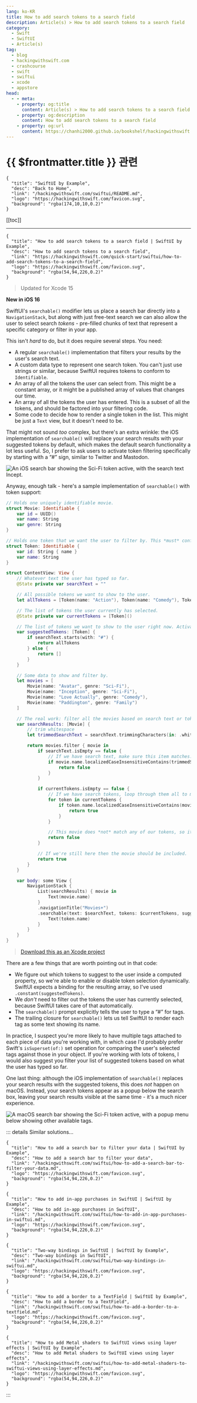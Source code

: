 ```yaml
---
lang: ko-KR
title: How to add search tokens to a search field
description: Article(s) > How to add search tokens to a search field
category:
  - Swift
  - SwiftUI
  - Article(s)
tag: 
  - blog
  - hackingwithswift.com
  - crashcourse
  - swift
  - swiftui
  - xcode
  - appstore
head:
  - - meta:
    - property: og:title
      content: Article(s) > How to add search tokens to a search field
    - property: og:description
      content: How to add search tokens to a search field
    - property: og:url
      content: https://chanhi2000.github.io/bookshelf/hackingwithswift.com/swiftui/how-to-add-search-tokens-to-a-search-field.html
---
```


# {{ $frontmatter.title }} 관련

```component VPCard
{
  "title": "SwiftUI by Example",
  "desc": "Back to Home",
  "link": "/hackingwithswift.com/swiftui/README.md",
  "logo": "https://hackingwithswift.com/favicon.svg",
  "background": "rgba(174,10,10,0.2)"
}
```

[[toc]]

---

```component VPCard
{
  "title": "How to add search tokens to a search field | SwiftUI by Example",
  "desc": "How to add search tokens to a search field",
  "link": "https://hackingwithswift.com/quick-start/swiftui/how-to-add-search-tokens-to-a-search-field",
  "logo": "https://hackingwithswift.com/favicon.svg",
  "background": "rgba(54,94,226,0.2)"
}
```

> Updated for Xcode 15

**New in iOS 16**

SwiftUI's `searchable()` modifier lets us place a search bar directly into a `NavigationStack`, but along with just free-text search we can also allow the user to select search *tokens* - pre-filled chunks of text that represent a specific category or filter in your app.

This isn't *hard* to do, but it does require several steps. You need:

- A regular `searchable()` implementation that filters your results by the user's search text.
- A custom data type to represent one search token. You can't just use strings or similar, because SwiftUI requires tokens to conform to `Identifiable`.
- An array of all the tokens the user can select from. This might be a constant array, or it might be a published array of values that changes our time.
- An array of all the tokens the user has entered. This is a subset of all the tokens, and should be factored into your filtering code.
- Some code to decide how to render a single token in the list. This might be just a `Text` view, but it doesn't need to be.

That might not sound *too* complex, but there's an extra wrinkle: the iOS implementation of `searchable()` will replace your search results with your suggested tokens by default, which makes the default search functionality a lot less useful. So, I prefer to ask users to activate token filtering specifically by starting with a “#” sign, similar to Twitter and Mastodon.

![An iOS search bar showing the Sci-Fi token active, with the search text Incept.](https://hackingwithswift.com/img/books/quick-start/swiftui/how-to-add-search-tokens-to-a-search-field-1.png)

Anyway, enough talk - here's a sample implementation of `searchable()` with token support:

```swift
// Holds one uniquely identifiable movie.
struct Movie: Identifiable {
    var id = UUID()
    var name: String
    var genre: String
}

// Holds one token that we want the user to filter by. This *must* conform to Identifiable.
struct Token: Identifiable {
    var id: String { name }
    var name: String
}

struct ContentView: View {
    // Whatever text the user has typed so far.
    @State private var searchText = ""

    // All possible tokens we want to show to the user.
    let allTokens = [Token(name: "Action"), Token(name: "Comedy"), Token(name: "Drama"), Token(name: "Family"), Token(name: "Sci-Fi")]

    // The list of tokens the user currently has selected.
    @State private var currentTokens = [Token]()

    // The list of tokens we want to show to the user right now. Activates token selection only when searchText starts with #.
    var suggestedTokens: [Token] {
        if searchText.starts(with: "#") {
            return allTokens
        } else {
            return []
        }
    }

    // Some data to show and filter by.
    let movies = [
        Movie(name: "Avatar", genre: "Sci-Fi"),
        Movie(name: "Inception", genre: "Sci-Fi"),
        Movie(name: "Love Actually", genre: "Comedy"),
        Movie(name: "Paddington", genre: "Family")
    ]

    // The real work: filter all the movies based on search text or tokens.
    var searchResults: [Movie] {
        // trim whitespace
        let trimmedSearchText = searchText.trimmingCharacters(in: .whitespaces)

        return movies.filter { movie in
            if searchText.isEmpty == false {
                // If we have search text, make sure this item matches.
                if movie.name.localizedCaseInsensitiveContains(trimmedSearchText) == false {
                    return false
                }
            }

            if currentTokens.isEmpty == false {
                // If we have search tokens, loop through them all to make sure one of them matches our movie.
                for token in currentTokens {
                    if token.name.localizedCaseInsensitiveContains(movie.genre) {
                        return true
                    }
                }

                // This movie does *not* match any of our tokens, so it shouldn't be sent back.
                return false
            }

            // If we're still here then the movie should be included.
            return true
        }
    }

    var body: some View {
        NavigationStack {
            List(searchResults) { movie in
                Text(movie.name)
            }
            .navigationTitle("Movies+")
            .searchable(text: $searchText, tokens: $currentTokens, suggestedTokens: .constant(suggestedTokens), prompt: Text("Type to filter, or use # for tags")) { token in
                Text(token.name)
            }
        }
    }
}
```

> [<FontIcon icon="fas fa-file-zipper"/>Download this as an Xcode project](https://hackingwithswift.com/files/projects/swiftui/how-to-add-search-tokens-to-a-search-field-1.zip)

There are a few things that are worth pointing out in that code:

- We figure out which tokens to suggest to the user inside a computed property, so we're able to enable or disable token selection dynamically. SwiftUI expects a binding for the resulting array, so I've used `.constant(suggestedTokens)`.
- We *don't* need to filter out the tokens the user has currently selected, because SwiftUI takes care of that automatically.
- The `searchable()` prompt explicitly tells the user to type a “#” for tags.
- The trailing closure for `searchable()` lets us tell SwiftUI to render each tag as some text showing its name.

In practice, I suspect you're more likely to have multiple tags attached to each piece of data you're working with, in which case I'd probably prefer Swift's `isSuperset(of:)` set operation for comparing the user's selected tags against those in your object. If you're working with lots of tokens, I would also suggest you filter your list of suggested tokens based on what the user has typed so far.

One last thing: although the iOS implementation of `searchable()` replaces your search results with the suggested tokens, this does *not* happen on macOS. Instead, your search tokens appear as a popup below the search box, leaving your search results visible at the same time - it's a much nicer experience.

![A macOS search bar showing the Sci-Fi token active, with a popup menu below showing other available tags.](https://hackingwithswift.com/img/books/quick-start/swiftui/how-to-add-search-tokens-to-a-search-field-2.png)

::: details Similar solutions…

```component VPCard
{
  "title": "How to add a search bar to filter your data | SwiftUI by Example",
  "desc": "How to add a search bar to filter your data",
  "link": "/hackingwithswift.com/swiftui/how-to-add-a-search-bar-to-filter-your-data.md",
  "logo": "https://hackingwithswift.com/favicon.svg",
  "background": "rgba(54,94,226,0.2)"
}
```

```component VPCard
{
  "title": "How to add in-app purchases in SwiftUI | SwiftUI by Example",
  "desc": "How to add in-app purchases in SwiftUI",
  "link": "/hackingwithswift.com/swiftui/how-to-add-in-app-purchases-in-swiftui.md",
  "logo": "https://hackingwithswift.com/favicon.svg",
  "background": "rgba(54,94,226,0.2)"
}
```

```component VPCard
{
  "title": "Two-way bindings in SwiftUI | SwiftUI by Example",
  "desc": "Two-way bindings in SwiftUI",
  "link": "/hackingwithswift.com/swiftui/two-way-bindings-in-swiftui.md",
  "logo": "https://hackingwithswift.com/favicon.svg",
  "background": "rgba(54,94,226,0.2)"
}
```

```component VPCard
{
  "title": "How to add a border to a TextField | SwiftUI by Example",
  "desc": "How to add a border to a TextField",
  "link": "/hackingwithswift.com/swiftui/how-to-add-a-border-to-a-textfield.md",
  "logo": "https://hackingwithswift.com/favicon.svg",
  "background": "rgba(54,94,226,0.2)"
}
```

```component VPCard
{
  "title": "How to add Metal shaders to SwiftUI views using layer effects | SwiftUI by Example",
  "desc": "How to add Metal shaders to SwiftUI views using layer effects",
  "link": "/hackingwithswift.com/swiftui/how-to-add-metal-shaders-to-swiftui-views-using-layer-effects.md",
  "logo": "https://hackingwithswift.com/favicon.svg",
  "background": "rgba(54,94,226,0.2)"
}
```

:::

